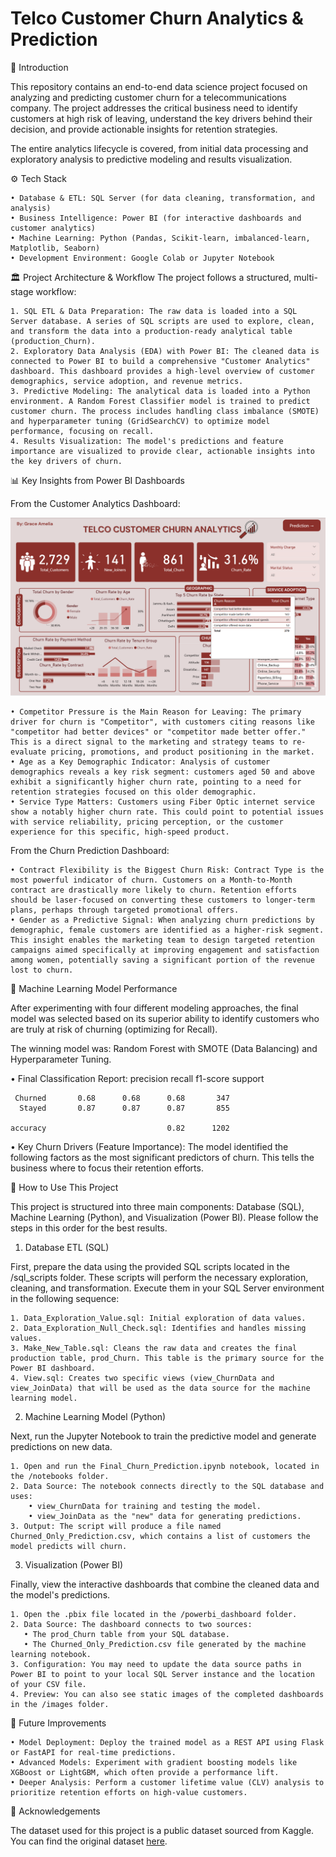 # Telco Customer Churn Analytics & Prediction
📌 Introduction

This repository contains an end-to-end data science project focused on analyzing and predicting customer churn for a telecommunications company. The project addresses the critical business need to identify customers at high risk of leaving, understand the key drivers behind their decision, and provide actionable insights for retention strategies.

The entire analytics lifecycle is covered, from initial data processing and exploratory analysis to predictive modeling and results visualization.

⚙️ Tech Stack

	• Database & ETL: SQL Server (for data cleaning, transformation, and analysis)
	• Business Intelligence: Power BI (for interactive dashboards and customer analytics)
	• Machine Learning: Python (Pandas, Scikit-learn, imbalanced-learn, Matplotlib, Seaborn)
	• Development Environment: Google Colab or Jupyter Notebook

🏛️ Project Architecture & Workflow
The project follows a structured, multi-stage workflow:

	1. SQL ETL & Data Preparation: The raw data is loaded into a SQL Server database. A series of SQL scripts are used to explore, clean, and transform the data into a production-ready analytical table (production_Churn).
	2. Exploratory Data Analysis (EDA) with Power BI: The cleaned data is connected to Power BI to build a comprehensive "Customer Analytics" dashboard. This dashboard provides a high-level overview of customer demographics, service adoption, and revenue metrics.
	3. Predictive Modeling: The analytical data is loaded into a Python environment. A Random Forest Classifier model is trained to predict customer churn. The process includes handling class imbalance (SMOTE) and hyperparameter tuning (GridSearchCV) to optimize model performance, focusing on recall.
	4. Results Visualization: The model's predictions and feature importance are visualized to provide clear, actionable insights into the key drivers of churn.

📊 Key Insights from Power BI Dashboards

From the Customer Analytics Dashboard:

![Customer Analytics Dashboard: A summary of the customer base, providing key business KPIs, demographic distributions, and service adoption rates for strategic analysis.](https://github.com/graceameliaa/Telco-Churn-Analytics/blob/main/images/Dashboard_Summary_Churn.png)

	• Competitor Pressure is the Main Reason for Leaving: The primary driver for churn is "Competitor", with customers citing reasons like "competitor had better devices" or "competitor made better offer." This is a direct signal to the marketing and strategy teams to re-evaluate pricing, promotions, and product positioning in the market.
	• Age as a Key Demographic Indicator: Analysis of customer demographics reveals a key risk segment: customers aged 50 and above exhibit a significantly higher churn rate, pointing to a need for retention strategies focused on this older demographic.
	• Service Type Matters: Customers using Fiber Optic internet service show a notably higher churn rate. This could point to potential issues with service reliability, pricing perception, or the customer experience for this specific, high-speed product.

From the Churn Prediction Dashboard:

	• Contract Flexibility is the Biggest Churn Risk: Contract Type is the most powerful indicator of churn. Customers on a Month-to-Month contract are drastically more likely to churn. Retention efforts should be laser-focused on converting these customers to longer-term plans, perhaps through targeted promotional offers.
	• Gender as a Predictive Signal: When analyzing churn predictions by demographic, female customers are identified as a higher-risk segment. This insight enables the marketing team to design targeted retention campaigns aimed specifically at improving engagement and satisfaction among women, potentially saving a significant portion of the revenue lost to churn.

🤖 Machine Learning Model Performance

After experimenting with four different modeling approaches, the final model was selected based on its superior ability to identify customers who are truly at risk of churning (optimizing for Recall).

The winning model was: Random Forest with SMOTE (Data Balancing) and Hyperparameter Tuning.

• Final Classification Report:
              precision    recall  f1-score   support

     Churned       0.68      0.68      0.68       347
      Stayed       0.87      0.87      0.87       855

    accuracy                           0.82      1202

• Key Churn Drivers (Feature Importance): The model identified the following factors as the most significant predictors of churn. This tells the business where to focus their retention efforts.

🚀 How to Use This Project

This project is structured into three main components: Database (SQL), Machine Learning (Python), and Visualization (Power BI). Please follow the steps in this order for the best results.

1. Database ETL (SQL)

First, prepare the data using the provided SQL scripts located in the /sql_scripts folder. These scripts will perform the necessary exploration, cleaning, and transformation. Execute them in your SQL
Server environment in the following sequence:

	1. Data_Exploration_Value.sql: Initial exploration of data values.
	2. Data_Exploration_Null_Check.sql: Identifies and handles missing values.
	3. Make_New_Table.sql: Cleans the raw data and creates the final production table, prod_Churn. This table is the primary source for the Power BI dashboard.
	4. View.sql: Creates two specific views (view_ChurnData and view_JoinData) that will be used as the data source for the machine learning model.

2. Machine Learning Model (Python)

Next, run the Jupyter Notebook to train the predictive model and generate predictions on new data.

	1. Open and run the Final_Churn_Prediction.ipynb notebook, located in the /notebooks folder.
	2. Data Source: The notebook connects directly to the SQL database and uses:
		• view_ChurnData for training and testing the model.
		• view_JoinData as the "new" data for generating predictions.
	3. Output: The script will produce a file named Churned_Only_Prediction.csv, which contains a list of customers the model predicts will churn.

3. Visualization (Power BI)

Finally, view the interactive dashboards that combine the cleaned data and the model's predictions.

	1. Open the .pbix file located in the /powerbi_dashboard folder.
	2. Data Source: The dashboard connects to two sources:
	   • The prod_Churn table from your SQL database.
	   • The Churned_Only_Prediction.csv file generated by the machine learning notebook.
	3. Configuration: You may need to update the data source paths in Power BI to point to your local SQL Server instance and the location of your CSV file.
	4. Preview: You can also see static images of the completed dashboards in the /images folder.

🔮 Future Improvements

	• Model Deployment: Deploy the trained model as a REST API using Flask or FastAPI for real-time predictions.
	• Advanced Models: Experiment with gradient boosting models like XGBoost or LightGBM, which often provide a performance lift.
	• Deeper Analysis: Perform a customer lifetime value (CLV) analysis to prioritize retention efforts on high-value customers.

🙏 Acknowledgements

The dataset used for this project is a public dataset sourced from Kaggle. You can find the original dataset [here](https://www.kaggle.com/datasets/nguyenduongthanhthuy/telecom-churn-dataset/data).
